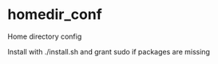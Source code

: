 # homedir_conf
Home directory config

Install with ./install.sh and grant sudo if packages are missing
